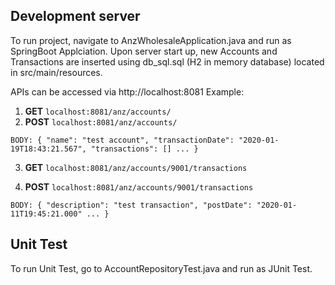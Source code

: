 
## Development server

To run project, navigate to AnzWholesaleApplication.java and run as SpringBoot Applciation. Upon server start  up, new Accounts and Transactions are inserted using db_sql.sql (H2 in memory database) located in src/main/resources.

APIs can be accessed via http://localhost:8081
Example:
1) <b>GET</b>
`localhost:8081/anz/accounts/`
2) <b>POST</b>
`localhost:8081/anz/accounts/`

`BODY:
{
    "name": "test account",
    "transactionDate": "2020-01-19T18:43:21.567",
    "transactions": [] ...
}`

3) <b>GET</b>
`localhost:8081/anz/accounts/9001/transactions`

4) <b>POST</b> 
`localhost:8081/anz/accounts/9001/transactions`

`BODY:
{
    "description": "test transaction",
    "postDate": "2020-01-11T19:45:21.000" ...
}`


## Unit Test

To run Unit Test, go to AccountRepositoryTest.java and run as JUnit Test.


